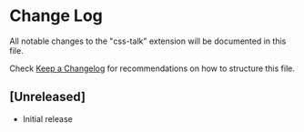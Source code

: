 # Change Log

All notable changes to the "css-talk" extension will be documented in this file.

Check [Keep a Changelog](http://keepachangelog.com/) for recommendations on how to structure this file.

## [Unreleased]

- Initial release